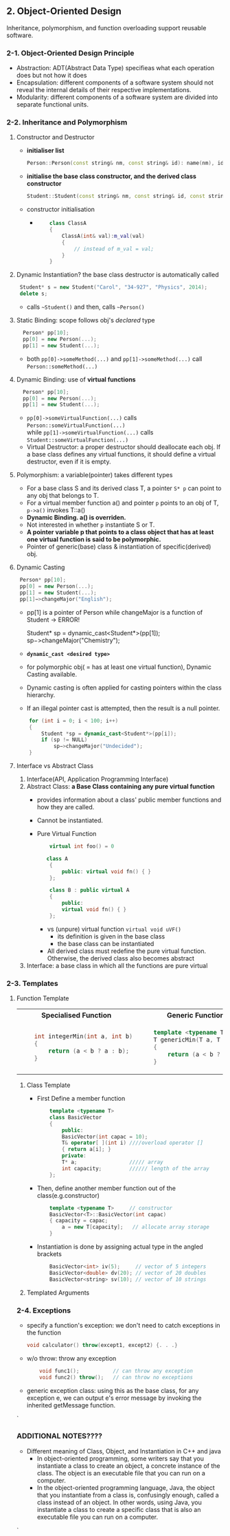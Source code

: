 ## 2\. Object-Oriented Design

Inheritance, polymorphism, and function overloading support reusable software.

### 2-1\. Object-Oriented Design Principle

*   Abstraction: ADT(Abstract Data Type) specifieas what each operation does but not how it does
*   Encapsulation: different components of a software system should not reveal the internal details of their respective implementations.
*   Modularity: different components of a software system are divided into separate functional units.

### 2-2\. Inheritance and Polymorphism

1.  Constructor and Destructor
    *   **initialiser list**  
        ```c++
        Person::Person(const string& nm, const string& id): name(nm), idNum(id){ }
        ```  

    *   **initialise the base class constructor, and the derived class constructor**  
        ```c++
        Student::Student(const string& nm, const string& id, const string& maj, int year) : Person(nm, id), major(maj), gradYear(year) { }
        ```
    *   constructor initialisation
        *   ```c++
                class ClassA
                {
                    ClassA(int& val):m_val(val)
                    {
                        // instead of m_val = val;
                    }
                }
            ```
2.  Dynamic Instantiation? the base class destructor is automatically called
        
       ```c++
        Student* s = new Student("Carol", "34-927", "Physics", 2014);
        delete s;
       ```

    *   calls `~Student()` and then, calls `~Person()`
3.  Static Binding: scope follows obj's *declared* type

      ```c++
        Person* pp[10];
        pp[0] = new Person(...);
        pp[1] = new Student(...);
      ```

    *   both `pp[0]->someMethod(...)` and `pp[1]->someMethod(...)` call `Person::someMethod(...)`
4.  Dynamic Binding: use of **virtual functions**

      ```c++
        Person* pp[10];
        pp[0] = new Person(...);
        pp[1] = new Student(...);
      ```

    *   `pp[0]->someVirtualFunction(...)` calls `Person::someVirtualFunction(...)`  
        while `pp[1]->someVirtualFunction(...)` calls `Student::someVirtualFunction(...)`
    *   Virtual Destructor: a proper destructor should deallocate each obj. If a base class defines any virtual functions, it should define a virtual destructor, even if it is empty. 
       
5.  Polymorphism: a variable(pointer) takes different types
    *   For a base class S and its derived class T, a pointer `S* p` can point to any obj that belongs to T.
    *   For a virtual member function a() and pointer `p` points to an obj of T, `p->a()` invokes T::a()
    *   **Dynamic Binding. a() is overriden.**
    *   Not interested in whether `p` instantiate S or T.
    *   **A pointer variable p that points to a class object that has at least one virtual function is said to be polymorphic.**
    *   Pointer of generic(base) class & instantiation of specific(derived) obj.
6.  Dynamic Casting

       ```c++
        Person* pp[10];
        pp[0] = new Person(...);
        pp[1] = new Student(...);
        pp[1]−>changeMajor("English");
       ```

    *   pp[1] is a pointer of Person while changeMajor is a function of Student → ERROR!

        Student* sp = dynamic_cast<Student*>(pp[1]);
                        sp−>changeMajor("Chemistry");

    *   **`dynamic_cast <desired type>`**
    *   for polymorphic obj( = has at least one virtual function), Dynamic Casting available.
    *   Dynamic casting is often applied for casting pointers within the class hierarchy.
    *   If an illegal pointer cast is attempted, then the result is a null pointer.
    ```c++
        for (int i = 0; i < 100; i++)
        {
            Student *sp = dynamic_cast<Student*>(pp[i]);
            if (sp != NULL)
                sp−>changeMajor("Undecided");
        }
    ```

7.  Interface vs Abstract Class
    1.  Interface(API, Application Programming Interface)
    2.  Abstract Class: **a Base Class containing any pure virtual function**
        *   provides information about a class' public member functions and how they are called.
        *   Cannot be instantiated.
        *   Pure Virtual Function
                
            ```c++
                virtual int foo() = 0
            ```
                
            ```c++
               class A 
                { 
                    public: virtual void fn() { } 
                };

                class B : public virtual A 
                {
                    public:
                    virtual void fn() { }
                };
            ```
            *   vs (unpure) virtual function `virtual void uVF()`
                *   its definition is given in the base class
                *   the base class can be instantiated
            *   All derived class must redefine the pure virtual function. Otherwise, the derived class also becomes abstract
    3.  Interface: a base class in which all the functions are pure virtual

### 2-3\. Templates

1.  Function Template
    <table>
    <tr>
    <th>Specialised Function</th>
    <th>Generic Function</th>
    </tr>
    <tr>
    <td>
   
    ```c++
        int integerMin(int a, int b)
        { 
            return (a < b ? a : b); 
        }
    ```
    </td>

    <td>

    ```c++
        template <typename T>
        T genericMin(T a, T b) 
        { 
            return (a < b ? a : b); 
        }
    ```
</td>
</tr>
</table>

1.  Class Template
    *   First Define a member function
        ```c++
            template <typename T>
            class BasicVector 
            { 
                public:
                BasicVector(int capac = 10);
                T& operator[ ](int i) ////overload operator []
                { return a[i]; }
                private:
                T* a;                 ///// array
                int capacity;         ////// length of the array
            };
        ```    
    *   Then, define another member function out of the class(e.g.constructor)
        ```c++
            template <typename T>     // constructor
            BasicVector<T>::BasicVector(int capac) 
            { capacity = capac;
                a = new T[capacity];   // allocate array storage
            }
        ```    

    *   Instantiation is done by assigning actual type in the angled brackets
        ```c++
            BasicVector<int> iv(5);     // vector of 5 integers
            BasicVector<double> dv(20); // vector of 20 doubles
            BasicVector<string> sv(10); // vector of 10 strings
        ```    

2.  Templated Arguments

### 2-4\. Exceptions

*   specify a function's exception: we don't need to catch exceptions in the function  
    ```c++
    void calculator() throw(except1, except2) {. . .}
    ```
*   w/o throw: throw any exception  
    ```c++
        void func1();           // can throw any exception
        void func2() throw();   // can throw no exceptions
    ```                
*   generic exception class: using this as the base class, for any exception e, we can output e's error message by invoking the inherited getMessage function.

`

### ADDITIONAL NOTES????

*   Different meaning of Class, Object, and Instantiation in C++ and java
    *   In object-oriented programming, some writers say that you instantiate a class to create an object, a concrete instance of the class. The object is an executable file that you can run on a computer.
    *   In the object-oriented programming language, Java, the object that you instantiate from a class is, confusingly enough, called a class instead of an object. In other words, using Java, you instantiate a class to create a specific class that is also an executable file you can run on a computer.

`